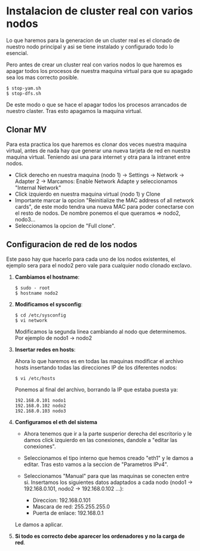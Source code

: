# Instalacion de cluster real con varios nodos

Lo que haremos para la generacion de un cluster real es el clonado de nuestro nodo principal y asi se tiene instalado y configurado todo lo esencial.

Pero antes de crear un cluster real con varios nodos lo que haremos es apagar todos los procesos de nuestra maquina virtual para que su apagado sea los mas correcto posible.

    $ stop-yam.sh
    $ stop-dfs.sh

De este modo o que se hace el apagar todos los procesos arrancados de nuestro claster. Tras esto apagamos la maquina virtual.

## Clonar MV

Para esta practica los que haremos es clonar dos veces nuestra maquina virtual, antes de nada hay que generar una nueva tarjeta de red en nuestra maquina virtual. Teniendo asi una para internet y otra para la intranet entre nodos.

* Click derecho en nuestra maquina (nodo 1) -> Settings -> Network -> Adapter 2 -> Marcamos: Enable Network Adapte y seleccionamos "Internal Network"
* Click izquierdo en nuestra maquina virtual (nodo 1) y Clone
* Importante marcar la opcion "Reinitialize the MAC address of all network cards", de este modo tendra una nueva MAC para poder conectarse con el resto de nodos. De nombre ponemos el que queramos => nodo2, nodo3...
* Seleccionamos la opcion de "Full clone".

## Configuracion de red de los nodos

Este paso hay que hacerlo para cada uno de los nodos existentes, el ejemplo sera para el nodo2 pero vale para cualquier nodo clonado exclavo.

1. **Cambiamos el hostname**:
    ```
    $ sudo - root 
    $ hostname nodo2
    ```

2.  **Modificamos el sysconfig**:

    ```
    $ cd /etc/sysconfig
    $ vi network
    ```

    Modificamos la segunda linea cambiando al nodo que determinemos. Por ejemplo de nodo1 -> nodo2

3.  **Insertar redes en hosts**:

    Ahora lo que haremos es en todas las maquinas modificar el archivo hosts insertando todas las direcciones IP de los diferentes nodos:

    ```
    $ vi /etc/hosts
    ```

    Ponemos al final del archivo, borrando la IP que estaba puesta ya:

    ```
    192.168.0.101 nodo1
    192.168.0.102 nodo2
    192.168.0.103 nodo3
    ```

4. **Configuramos el eth del sistema**

    * Ahora tenemos que ir a la parte susperior derecha del escritorio y le damos click izquierdo en las conexiones, dandole a "editar las conexiones".

    * Seleccionamos el tipo interno que hemos creado "eth1" y le damos a editar. Tras esto vamos a la seccion de "Parametros IPv4".

    * Seleccionamos "Manual" para que las maquinas se conecten entre si. Insertamos los siguientes datos adaptados a cada nodo (nodo1 -> 192.168.0.101, nodo2 -> 192.168.0.102 ...):
    
        - Direccion: 192.168.0.101
        - Mascara de red: 255.255.255.0
        - Puerta de enlace: 192.168.0.1

    Le damos a aplicar.

5.  **Si todo es correcto debe aparecer los ordenadores y no la carga de red**.